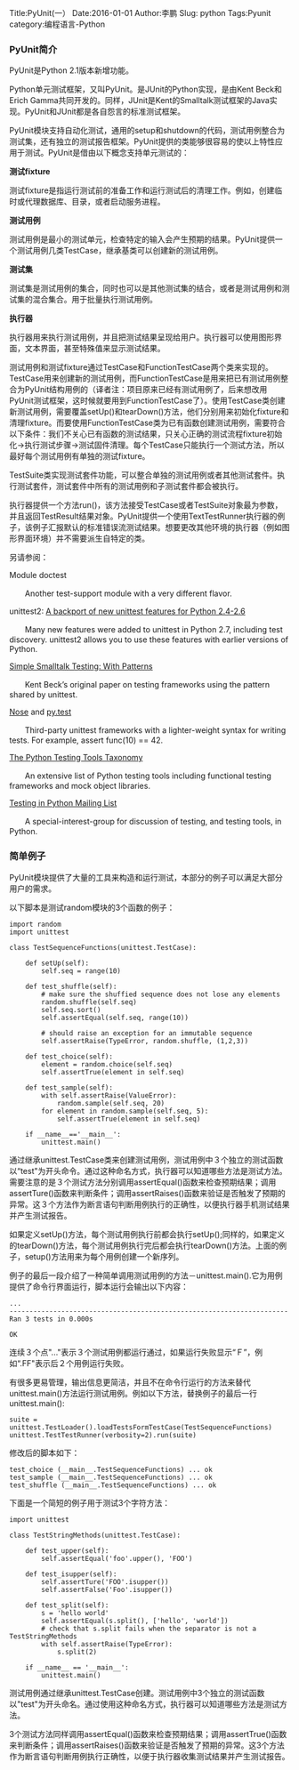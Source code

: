 Title:PyUnit(一）
Date:2016-01-01
Author:李鹏
Slug: python
Tags:Pyunit
category:编程语言-Python

### PyUnit简介

PyUnit是Python 2.1版本新增功能。

Python单元测试框架，又叫PyUnit。是JUnit的Python实现，是由Kent Beck和Erich Gamma共同开发的。同样，JUnit是Kent的Smalltalk测试框架的Java实现。PyUnit和JUnit都是各自怨言的标准测试框架。

PyUnit模块支持自动化测试，通用的setup和shutdown的代码，测试用例整合为测试集，还有独立的测试报告框架。PyUnit提供的类能够很容易的使以上特性应用于测试。PyUnit是借由以下概念支持单元测试的：

**测试fixture**

测试fixture是指运行测试前的准备工作和运行测试后的清理工作。例如，创建临时或代理数据库、目录，或者启动服务进程。

**测试用例**

测试用例是最小的测试单元，检查特定的输入会产生预期的结果。PyUnit提供一个测试用例几类TestCase，继承基类可以创建新的测试用例。

**测试集**

测试集是测试用例的集合，同时也可以是其他测试集的结合，或者是测试用例和测试集的混合集合。用于批量执行测试用例。

**执行器**

执行器用来执行测试用例，并且把测试结果呈现给用户。执行器可以使用图形界面，文本界面，甚至特殊值来显示测试结果。

 

测试用例和测试fixture通过TestCase和FunctionTestCase两个类来实现的。TestCase用来创建新的测试用例，而FunctionTestCase是用来把已有测试用例整合为PyUnit结构用例的（译者注：项目原来已经有测试用例了，后来想改用PyUnit测试框架，这时候就要用到FunctionTestCase了）。使用TestCase类创建新测试用例，需要覆盖setUp()和tearDown()方法，他们分别用来初始化fixture和清理fixture。而要使用FunctionTestCase类为已有函数创建测试用例，需要符合以下条件：我们不关心已有函数的测试结果，只关心正确的测试流程fixture初始化->执行测试步骤->测试固件清理。每个TestCase只能执行一个测试方法，所以最好每个测试用例有单独的测试fixture。

TestSuite类实现测试套件功能，可以整合单独的测试用例或者其他测试套件。执行测试套件，测试套件中所有的测试用例和子测试套件都会被执行。

执行器提供一个方法run()，该方法接受TestCase或者TestSuite对象最为参数，并且返回TestResult结果对象。PyUnit提供一个使用TextTestRunner执行器的例子，该例子汇报默认的标准错误流测试结果。想要更改其他环境的执行器（例如图形界面环境）并不需要派生自特定的类。

另请参阅：

Module doctest

　　Another test-support module with a very different flavor.

unittest2: [A backport of new unittest features for Python 2.4-2.6](https://pypi.python.org/pypi/unittest2)

　　Many new features were added to unittest in Python 2.7, including test discovery. unittest2 allows you to use these features with earlier versions of Python.

[Simple Smalltalk Testing: With Patterns](https://web.archive.org/web/20150315073817/http://www.xprogramming.com/testfram.htm)

　　Kent Beck’s original paper on testing frameworks using the pattern shared by unittest.

[Nose](https://nose.readthedocs.io/en/latest/) and [py.test](http://docs.pytest.org/en/latest/)

　　Third-party unittest frameworks with a lighter-weight syntax for writing tests. For example, assert func(10) == 42.

[The Python Testing Tools Taxonomy](https://wiki.python.org/moin/PythonTestingToolsTaxonomy)

　　An extensive list of Python testing tools including functional testing frameworks and mock object libraries.

[Testing in Python Mailing List](http://lists.idyll.org/listinfo/testing-in-python)

　　A special-interest-group for discussion of testing, and testing tools, in Python.

### 简单例子
PyUnit模块提供了大量的工具来构造和运行测试，本部分的例子可以满足大部分用户的需求。

以下脚本是测试random模块的3个函数的例子：

    import random
    import unittest
    
    class TestSequenceFunctions(unittest.TestCase):
    
        def setUp(self):
            self.seq = range(10)
            
        def test_shuffle(self):
            # make sure the shuffied sequence does not lose any elements
            random.shuffle(self.seq)
            self.seq.sort()
            self.assertEqual(self.seq, range(10))
            
            # should raise an exception for an immutable sequence
            self.assertRaise(TypeError, random.shuffle, (1,2,3))
            
        def test_choice(self):
            element = random.choice(self.seq)
            self.assertTrue(element in self.seq)
            
        def test_sample(self):
            with self.assertRaise(ValueError):
                random.sample(self.seq, 20)
            for element in random.sample(self.seq, 5):
                self.assertTrue(element in self.seq)
                
        if __name__=='__main__':
            unittest.main()
            
通过继承unittest.TestCase类来创建测试用例，测试用例中３个独立的测试函数以“test"为开头命令。通过这种命名方式，执行器可以知道哪些方法是测试方法。
需要注意的是３个测试方法分别调用assertEqual()函数来检查预期结果；调用assertTure()函数来判断条件；调用assertRaises()函数来验证是否触发了预期的异常。这３个方法作为断言语句判断用例执行的正确性，以便执行器手机测试结果并产生测试报告。

如果定义setUp()方法，每个测试用例执行前都会执行setUp();同样的，如果定义的tearDown()方法，每个测试用例执行完后都会执行tearDown()方法。上面的例子，setup()方法用来为每个用例创建一个新序列。

例子的最后一段介绍了一种简单调用测试用例的方法－unittest.main().它为用例提供了命令行界面运行，脚本运行会输出以下内容：

    ...
    ----------------------------------------------------------------------
    Ran 3 tests in 0.000s
    
    OK

连续３个点"..."表示３个测试用例都运行通过，如果运行失败显示“Ｆ”，例如“.FF"表示后２个用例运行失败。

有很多更易管理，输出信息更简洁，并且不在命令行运行的方法来替代unittest.main()方法运行测试用例。例如以下方法，替换例子的最后一行unittest.main():

    suite = unittest.TestLoader().loadTestsFormTestCase(TestSequenceFunctions)
    unittest.TestTestRunner(verbosity=2).run(suite)
    
修改后的脚本如下：
  
    test_choice (__main__.TestSequenceFunctions) ... ok
    test_sample (__main__.TestSequenceFunctions) ... ok
    test_shuffle (__main__.TestSequenceFunctions) ... ok

下面是一个简短的例子用于测试3个字符方法：

    import unittest
    
    class TestStringMethods(unittest.TestCase):
      
        def test_upper(self):
            self.assertEqual('foo'.upper(), 'FOO')
        
        def test_isupper(self):
            self.assertTure('FOO'.isupper())
            self.assertFalse('Foo'.isupper())
            
        def test_split(self):
            s = 'hello world'
            self.assertEqual(s.split(), ['hello', 'world'])
            # check that s.split fails when the separator is not a TestStringMethods
            with self.assertRaise(TypeError):
                s.split(2)
                
        if __name__ == '__main__':
            unittest.main()
            
测试用例通过继承unittest.TestCase创建。测试用例中3个独立的测试函数以"test"为开头命名。通过使用这种命名方式，执行器可以知道哪些方法是测试方法。

3个测试方法同样调用assertEqual()函数来检查预期结果；调用assertTrue()函数来判断条件；调用assertRaises()函数来验证是否触发了预期的异常。这3个方法作为断言语句判断用例执行正确性，以便于执行器收集测试结果并产生测试报告。

